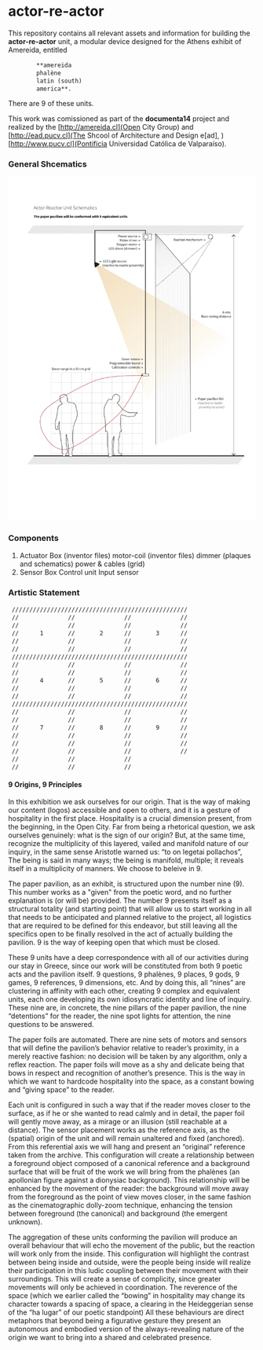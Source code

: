 # actor-re-actor

This repository contains all relevant assets and information for building the **actor-re-actor** unit, a modular device designed for the Athens exhibit of Amereida, entitled 

			**amereida 
			phalène 
			latin (south)
			america**. 

There are 9 of these units.

This work was comissioned as part of the **documenta14** project and realized by the [http://amereida.cl](Open City Group) and [http://ead.pucv.cl](The Shcool of Architecture and Design e[ad], ) [http://www.pucv.cl](Pontificia Universidad Católica de Valparaíso).

### General Shcematics

![Schema](img/actor-reactor-schematics.jpg)

### Components

1. Actuator Box (inventor files)
	motor-coil (inventor files)
	dimmer (plaques and schematics)
	power & cables (grid)
2. Sensor Box
	Control unit
	Input sensor

### Artistic Statement

     //////////////////////////////////////////////////
     //              //              //              //
     //              //              //              //
     //      1       //       2      //       3      //
     //              //              //              //
     //              //              //              //
     //////////////////////////////////////////////////
     //              //              //              //
     //              //              //              //
     //      4       //       5      //       6      //
     //              //              //              //
     //              //              //              // 
     //////////////////////////////////////////////////
     //              //              //              //
     //              //              //              //
     //      7       //       8      //       9      //
     //              //              //              //
     //              //              //              //     
     //              //              //              //
     //              //              //
     //              //              //

#### 9 Origins, 9 Principles

In this exhibition we ask ourselves for our origin. That is the way of making our content (logos) accessible and open to others, and it is a gesture of hospitality in the first place. Hospitality is a crucial dimension present, from the beginning, in the Open City. Far from being a rhetorical question, we ask ourselves genuinely: what is the sign of our origin? But, at the same time, recognize the multiplicity of this layered, vailed and manifold nature of our inquiry, in the same sense Aristotle warned us: “to on legetai pollachos”, The being is said in many ways; the being is manifold, multiple; it reveals itself in a multiplicity of manners. We choose to beleive in 9.

The paper pavilion, as an exhibit, is structured upon the number nine (9). This number works as a "given" from the poetic word, and no further explanation is (or will be) provided. The number 9 presents itself as a structural totality (and starting point) that will allow us to start working in all that needs to be anticipated and planned relative to the project, all logistics that are required to be defined for this endeavor, but still leaving all the specifics open to be finally resolved in the act of actually building the pavilion. 9 is the way of keeping open that which must be closed.
 
These 9 units have a deep correspondence with all of our activities during our stay in Greece, since our work will be constituted from both 9 poetic acts and the pavilion itself. 9 questions, 9 phalènes, 9 places, 9 gods, 9 games, 9 references, 9 dimensions, etc. And by doing this, all “nines” are clustering in affinity with each other, creating 9 complex and equivalent units, each one developing its own idiosyncratic identity and line of inquiry. These nine are, in concrete, the nine pillars of the paper pavilion, the nine “detentions” for the reader, the nine spot lights for attention, the nine questions to be answered.

The paper foils are automated. There are nine sets of motors and sensors that will define the pavilion’s behavior relative to reader’s proximity, in a merely reactive fashion: no decision will be taken by any algorithm, only a reflex reaction. The paper foils will move as a shy and delicate being that bows in respect and recognition of another’s presence. This is the way in which we want to hardcode hospitality into the space, as a constant bowing and “giving space” to the reader.

Each unit is configured in such a way that if the reader moves closer to the surface, as if he or she wanted to read calmly and in detail, the paper foil will gently move away, as a mirage or an illusion (still reachable at a distance). The sensor placement works as the reference axis, as the (spatial) origin of the unit and will remain unaltered and fixed (anchored). From this referential axis we will hang and present an “original” reference taken from the archive. This configuration will create a relationship between a foreground object composed of a canonical reference and a background surface that will be fruit of the work we will bring from the phalènes (an apollonian figure against a dionysiac background). This relationship will be enhanced by the movement of the reader: the background will move away from the foreground as the point of view moves closer, in the same fashion as the cinematographic dolly-zoom technique, enhancing the tension between foreground (the canonical) and background (the emergent unknown).

The aggregation of these units conforming the pavilion will produce an overall behaviour that will echo the movement of the public, but the reaction will work only from the inside. This configuration will highlight the contrast between being inside and outside, were the people being inside will realize their participation in this ludic coupling between their movement with their surroundings. This will create a sense of complicity, since greater movements will only be achieved in coordination. The reverence of the space (which we earlier called the “bowing” in hospitality may change its character towards a spacing of space, a clearing in the Heideggerian sense of  the “ha lugar” of our poetic standpoint) All these behaviours are direct metaphors that beyond being a figurative gesture they present an autonomous and embodied version of the always-revealing nature of the origin we want to bring into a shared and celebrated presence.

